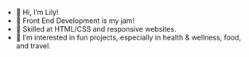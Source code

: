 - 👋 Hi, I’m Lily!
- 🌱 Front End Development is my jam!
- 👀 Skilled at HTML/CSS and responsive websites.
- 💞️ I’m interested in fun projects, especially in health & wellness, food, and travel.

<!---
- 👋 Hi, I’m @lilyyee
- 👀 I’m interested in ...
- 🌱 I’m currently learning ...
- 💞️ I’m looking to collaborate on ...
- 📫 How to reach me ...
--->

<!---
lilyyee/lilyyee is a ✨ special ✨ repository because its `README.md` (this file) appears on your GitHub profile.
You can click the Preview link to take a look at your changes.
--->
